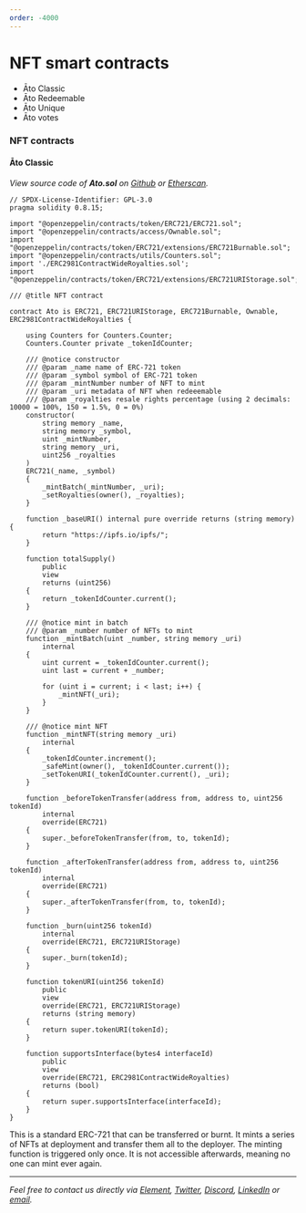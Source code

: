 ```yaml
---
order: -4000
---
```


# NFT smart contracts

- Āto Classic
- Āto Redeemable
- Āto Unique
- Āto votes

### NFT contracts

#### Āto Classic

_View source code of **Ato.sol** on [Github](https://github.com/ATO-nft/ato/blob/main/contracts/Ato.sol) or [Etherscan](https://goerli.etherscan.io/address/0xaf33c584bcfec5a2513c184568be871d19a98ffc#code)._

```solidity
// SPDX-License-Identifier: GPL-3.0
pragma solidity 0.8.15;

import "@openzeppelin/contracts/token/ERC721/ERC721.sol";
import "@openzeppelin/contracts/access/Ownable.sol";
import "@openzeppelin/contracts/token/ERC721/extensions/ERC721Burnable.sol";
import "@openzeppelin/contracts/utils/Counters.sol";
import './ERC2981ContractWideRoyalties.sol';
import "@openzeppelin/contracts/token/ERC721/extensions/ERC721URIStorage.sol";

/// @title NFT contract

contract Ato is ERC721, ERC721URIStorage, ERC721Burnable, Ownable, ERC2981ContractWideRoyalties {

	using Counters for Counters.Counter;
	Counters.Counter private _tokenIdCounter;

	/// @notice constructor
	/// @param _name name of ERC-721 token
	/// @param _symbol symbol of ERC-721 token
	/// @param _mintNumber number of NFT to mint
	/// @param _uri metadata of NFT when redeeemable
	/// @param _royalties resale rights percentage (using 2 decimals: 10000 = 100%, 150 = 1.5%, 0 = 0%)
	constructor(
		string memory _name,
		string memory _symbol,
		uint _mintNumber,
		string memory _uri,
		uint256 _royalties
	)
	ERC721(_name, _symbol)
	{
		_mintBatch(_mintNumber, _uri);
		_setRoyalties(owner(), _royalties);
	}

	function _baseURI() internal pure override returns (string memory) {
        return "https://ipfs.io/ipfs/";
    }

	function totalSupply()
		public
		view
		returns (uint256)
	{
		return _tokenIdCounter.current();
	}

	/// @notice mint in batch
	/// @param _number number of NFTs to mint
	function _mintBatch(uint _number, string memory _uri)
		internal
	{
		uint current = _tokenIdCounter.current();
		uint last = current + _number;

		for (uint i = current; i < last; i++) {
			_mintNFT(_uri);
		}
	}

	/// @notice mint NFT
	function _mintNFT(string memory _uri)
		internal
	{
		_tokenIdCounter.increment();
		_safeMint(owner(), _tokenIdCounter.current());
		_setTokenURI(_tokenIdCounter.current(), _uri);
	}

	function _beforeTokenTransfer(address from, address to, uint256 tokenId)
		internal
		override(ERC721)
	{
		super._beforeTokenTransfer(from, to, tokenId);
	}

	function _afterTokenTransfer(address from, address to, uint256 tokenId)
		internal
		override(ERC721)
	{
		super._afterTokenTransfer(from, to, tokenId);
	}

	function _burn(uint256 tokenId)
		internal
		override(ERC721, ERC721URIStorage)
	{
		super._burn(tokenId);
	}

	function tokenURI(uint256 tokenId)
		public
		view
		override(ERC721, ERC721URIStorage)
		returns (string memory)
	{
		return super.tokenURI(tokenId);
	}

	function supportsInterface(bytes4 interfaceId)
		public
		view
		override(ERC721, ERC2981ContractWideRoyalties)
		returns (bool)
	{
		return super.supportsInterface(interfaceId);
	}
}

```

This is a standard ERC-721 that can be transferred or burnt. It mints a series of NFTs at deployment and transfer them all to the deployer. The minting function is triggered only once. It is not accessible afterwards, meaning no one can mint ever again.

---

_Feel free to contact us directly via [Element](https://matrix.to/#/@julienbrg:matrix.org), [Twitter](https://twitter.com/julienbrg), [Discord](https://discord.gg/xw9dCeQ94Y), [LinkedIn](https://www.linkedin.com/in/julienberanger/) or [email](mailto:julien@ato.network)._
